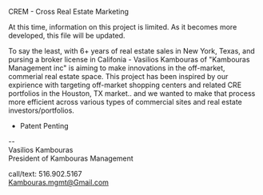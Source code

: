 CREM - Cross Real Estate Marketing

At this time, information on this project is limited. 
As it becomes more developed, this file will be updated.

To say the least, with 6+ years of real estate sales in New York, Texas, and pursing a broker license in Califonia - Vasilios Kambouras 
of "Kambouras Management inc" is aiming to make innovations in the off-market, commerial real estate space. This project has been inspired 
by our expirience with targeting off-market shopping centers and related CRE portfolios in the Houston, TX market.. and we wanted to make 
that process more efficient across various types of commercial sites and real estate investors/portfolios.

* Patent Penting 



--  
Vasilios Kambouras  
President of Kambouras Management

call/text: 516.902.5167  
Kambouras.mgmt@Gmail.com

